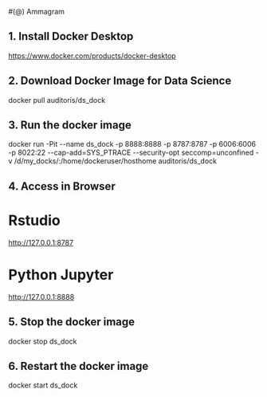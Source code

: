 #(@) Ammagram


## 1. Install Docker Desktop
https://www.docker.com/products/docker-desktop

## 2. Download Docker Image for Data Science
docker pull auditoris/ds_dock

## 3. Run the docker image
docker run -Pit --name ds_dock -p 8888:8888 -p 8787:8787 -p 6006:6006 -p 8022:22 --cap-add=SYS_PTRACE --security-opt seccomp=unconfined -v /d/my_docks/:/home/dockeruser/hosthome auditoris/ds_dock

## 4. Access in Browser
# Rstudio 
http://127.0.0.1:8787
# Python Jupyter
http://127.0.0.1:8888

## 5. Stop the docker image
docker stop ds_dock

## 6. Restart the docker image
docker start ds_dock


